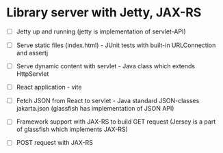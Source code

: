 # Library server with Jetty, JAX-RS

* [ ] Jetty up and running (jetty is implementation of servlet-API)
* [ ] Serve static files (index.html) - JUnit tests with built-in URLConnection and assertj
* [ ] Serve dynamic content with servlet - Java class which extends HttpServlet
* [ ] React application - vite
* [ ] Fetch JSON from React to servlet - Java standard JSON-classes jakarta.json (glassfish has implementation of JSON API)
* [ ] Framework support with JAX-RS to build GET request (Jersey is a part of glassfish which implements JAX-RS)
* [ ] POST request with JAX-RS


